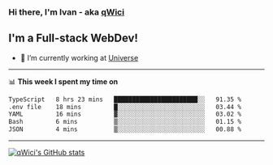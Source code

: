 ### Hi there, I'm Ivan - aka [qWici][website]

## I'm a Full-stack WebDev!
- 🔭 I’m currently working at [Universe][universe]

---

📊 **This week I spent my time on**
<!--START_SECTION:waka-->

```txt
TypeScript   8 hrs 23 mins   ███████████████████████░░   91.35 %
.env file    18 mins         █░░░░░░░░░░░░░░░░░░░░░░░░   03.44 %
YAML         16 mins         ▓░░░░░░░░░░░░░░░░░░░░░░░░   03.02 %
Bash         6 mins          ▒░░░░░░░░░░░░░░░░░░░░░░░░   01.15 %
JSON         4 mins          ▒░░░░░░░░░░░░░░░░░░░░░░░░   00.88 %
```

<!--END_SECTION:waka-->

---

[![qWici's GitHub stats](https://github-readme-stats.vercel.app/api?username=qWici)](https://github.com/qWici/github-readme-stats)

[website]: https://devkucher.com
[twitter]: https://twitter.com/KucherDev
[linkedin]: https://www.linkedin.com/in/ivankucher
[universe]: https://universeapps.limited
